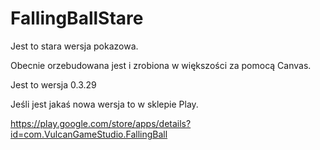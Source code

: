 # FallingBallStare

Jest to stara wersja pokazowa.

Obecnie orzebudowana jest i zrobiona w większości za pomocą Canvas.

Jest to wersja 0.3.29

Jeśli jest jakaś nowa wersja to w sklepie Play.

https://play.google.com/store/apps/details?id=com.VulcanGameStudio.FallingBall

